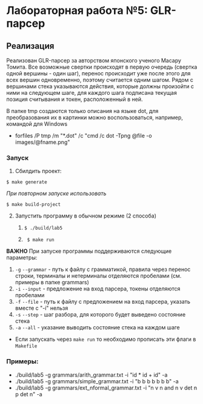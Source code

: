 # Лабораторная работа №5: GLR-парсер

## Реализация

Реализован GLR-парсер за авторством японского ученого Масару Томита. Все возможные свертки происходят в первую очередь (свертка одной вершины - один шаг), перенос происходит уже после этого для всех вершин одновременно, поэтому считается одним шагом. Рядом с вершинами стека указываются действия, которые должны произойти с ними на следующем шаге, для каждого шага подписана текущая позиция считывания и токен, расположенный в ней.

В папке tmp создаются только описания на языке dot, для преобразования их в картинки можно воспользоваться, например, командой для Windows
- forfiles /P tmp /m "*.dot" /c "cmd /c dot -Tpng @file -o images/@fname.png"
 

### Запуск

1) Сбилдить проект:
```
$ make generate
```
*При повторном запуске использовать*
```
$ make build-project
```
2) Запустить программу в обычном режиме (2 способа)
    1) ```
       $ ./build/lab5
       ```
    2) ```
        $ make run 
       ```
**ВАЖНО** При запуске программы поддерживаются следующие параметры:

1) `-g` `--grammar` - путь к файлу с грамматикой, правила через перенос строки, терминалы и нетерминалы отделяются пробелами (см. примеры в папке grammars)
2) `-i` `--input` - предложение на вход парсера, токены отделяются пробелами
3) `-f` `--file` - путь к файлу с предложением на вход парсера, указать вместе с "-i" нельзя
4) `-s` `--step` - шаг разбора, для которого будет выведено состояние стека
4) `-a` `--all` - указание выводить состояние стека на каждом шаге

* Если запускать через `make run` то необходимо прописать эти флаги в `Makefile`

### Примеры:
- ./build/lab5 -g grammars/arith_grammar.txt -i "id * id + id" -a
- ./build/lab5 -g grammars/simple_grammar.txt -i "b b b b b b b" -a
- ./build/lab5 -g grammars/ext_nformal_grammar.txt -i "n v n and n v det n p det n" -a
